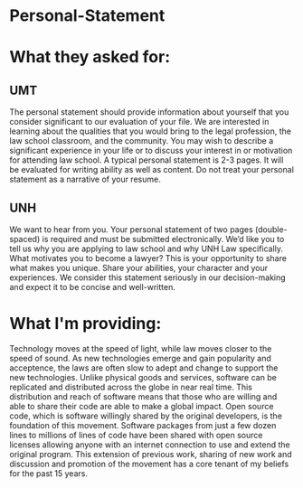 # Personal-Statement

# What they asked for:

## UMT
The personal statement should provide information about yourself that you consider significant to our evaluation of your file. We are interested in learning about the qualities that you would bring to the legal profession, the law school classroom, and the community. You may wish to describe a significant experience in your life or to discuss your interest in or motivation for attending law school. A typical personal statement is 2-3 pages. It will be evaluated for writing ability as well as content. Do not treat your personal statement as a narrative of your resume.

## UNH
We want to hear from you. Your personal statement of two pages (double-spaced) is required and must be submitted electronically. We’d like you to tell us why you are applying to law school and why UNH Law specifically. What motivates you to become a lawyer? This is your opportunity to share what makes you unique. Share your abilities, your character and your experiences. We consider this statement seriously in our decision-making and expect it to be concise and well-written.

# What I'm providing:

Technology moves at the speed of light, while law moves closer to the speed of sound. As new technologies emerge and gain popularity and acceptence, the laws are often slow to adept and change to support the new technologies. Unlike physical goods and services, software can be replicated and distributed across the globe in near real time. This distribution and reach of software means that those who are willing and able to share their code are able to make a global impact. Open source code, which is software willingly shared by the original developers, is the foundation of this movement. Software packages from just a few dozen lines to millions of lines of code have been shared with open source licenses allowing anyone with an internet connection to use and extend the original program. This extension of previous work, sharing of new work and discussion and promotion of the movement has a core tenant of my beliefs for the past 15 years.




